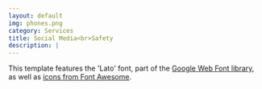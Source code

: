 ```yaml
---
layout: default
img: phones.png
category: Services
title: Social Media<br>Safety
description: |
---
```

This template features the 'Lato' font, part of the [Google Web Font library](http://www.google.com/fonts), as well as [icons from Font Awesome](http://fontawesome.io).
